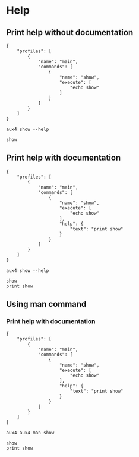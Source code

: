 # Help

## Print help without documentation

```file:.aux4
{
    "profiles": [
        {
            "name": "main",
            "commands": [
                {
                    "name": "show",
                    "execute": [
                        "echo show"
                    ]
                }
            ]
        }
    ]
}
```

```execute
aux4 show --help
```

```expect
show
```

## Print help with documentation

```file:.aux4
{
    "profiles": [
        {
            "name": "main",
            "commands": [
                {
                    "name": "show",
                    "execute": [
                        "echo show"
                    ],
                    "help": {
                        "text": "print show"
                    }
                }
            ]
        }
    ]
}
```

```execute
aux4 show --help
```

```expect
show
print show
```

## Using man command

### Print help with documentation

```file:.aux4
{
    "profiles": [
        {
            "name": "main",
            "commands": [
                {
                    "name": "show",
                    "execute": [
                        "echo show"
                    ],
                    "help": {
                        "text": "print show"
                    }
                }
            ]
        }
    ]
}
```

```execute
aux4 aux4 man show
```

```expect
show
print show
```
